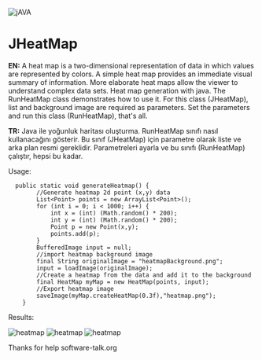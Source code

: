 ![jAVA](https://img.shields.io/badge/Language-Java-red.svg)
# JHeatMap

**EN:** A heat map is a two-dimensional representation of data in which values are represented by colors. A simple heat map provides an immediate visual summary of information. More elaborate heat maps allow the viewer to understand complex data sets. Heat map generation with java. The RunHeatMap class demonstrates how to use it. For this class (JHeatMap), list and background image are required as parameters. Set the parameters and run this class (RunHeatMap), that's all.

**TR:** Java ile yoğunluk haritası oluşturma. RunHeatMap sınıfı nasıl kullanacağını gösterir. Bu sınıf (JHeatMap) için parametre olarak liste ve arka plan resmi gereklidir. Parametreleri ayarla ve bu sınıfı (RunHeatMap) çalıştır, hepsi bu kadar.

Usage:

      public static void generateHeatmap() {
            //Generate heatmap 2d point (x,y) data
            List<Point> points = new ArrayList<Point>(); 
            for (int i = 0; i < 1000; i++) {
                int x = (int) (Math.random() * 200);
                int y = (int) (Math.random() * 200);
                Point p = new Point(x,y);
                points.add(p);
            }
            BufferedImage input = null;
            //import heatmap background image
            final String originalImage = "heatmapBackground.png";
            input = loadImage(originalImage);
            //Create a heatmap from the data and add it to the background
            final HeatMap myMap = new HeatMap(points, input);
            //Export heatmap image
            saveImage(myMap.createHeatMap(0.3f),"heatmap.png");
        }


Results:

![heatmap](http://i.imgur.com/W0YCvkM.png)
![heatmap](http://mesutpiskin.com/blog/wp-content/uploads/2018/04/heatmap-640x480.jpeg)
![heatmap](https://community.uservoice.com/wp-content/uploads/heatmap-f-shape-800x371.jpg)


Thanks for help software-talk.org
